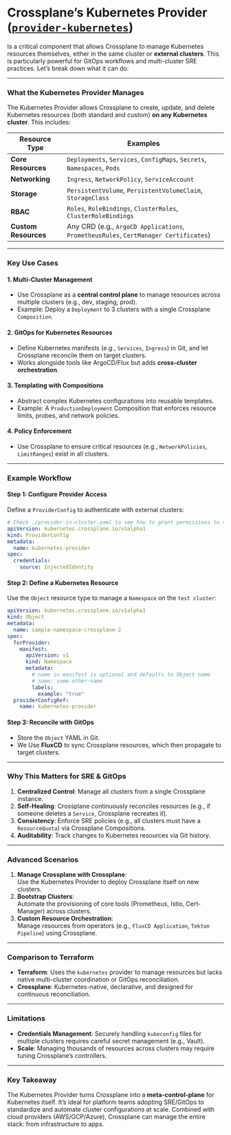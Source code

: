 # Crossplane’s **Kubernetes Provider** ([`provider-kubernetes`](https://doc.crds.dev/github.com/crossplane-contrib/provider-kubernetes)) 

Is a critical component that allows Crossplane to manage Kubernetes resources themselves, either in the same cluster or **external clusters**. This is particularly powerful for GitOps workflows and multi-cluster SRE practices. Let’s break down what it can do:

---

### **What the Kubernetes Provider Manages**
The Kubernetes Provider allows Crossplane to create, update, and delete Kubernetes resources (both standard and custom) **on any Kubernetes cluster**. This includes:

| **Resource Type**       | **Examples**                                                                 |
|--------------------------|-----------------------------------------------------------------------------|
| **Core Resources**       | `Deployments`, `Services`, `ConfigMaps`, `Secrets`, `Namespaces`, `Pods`    |
| **Networking**           | `Ingress`, `NetworkPolicy`, `ServiceAccount`                                |
| **Storage**              | `PersistentVolume`, `PersistentVolumeClaim`, `StorageClass`                 |
| **RBAC**                 | `Roles`, `RoleBindings`, `ClusterRoles`, `ClusterRoleBindings`              |
| **Custom Resources**     | Any CRD (e.g., `ArgoCD Applications`, `PrometheusRules`, `CertManager Certificates`) |

---

### **Key Use Cases**
#### 1. **Multi-Cluster Management**  
   - Use Crossplane as a **central control plane** to manage resources across multiple clusters (e.g., dev, staging, prod).  
   - Example: Deploy a `Deployment` to 3 clusters with a single Crossplane `Composition`.

#### 2. **GitOps for Kubernetes Resources**  
   - Define Kubernetes manifests (e.g., `Services`, `Ingress`) in Git, and let Crossplane reconcile them on target clusters.  
   - Works alongside tools like ArgoCD/Flux but adds **cross-cluster orchestration**.

#### 3. **Templating with Compositions**  
   - Abstract complex Kubernetes configurations into reusable templates.  
   - Example: A `ProductionDeployment` Composition that enforces resource limits, probes, and network policies.

#### 4. **Policy Enforcement**  
   - Use Crossplane to ensure critical resources (e.g., `NetworkPolicies`, `LimitRanges`) exist in all clusters.  

---

### **Example Workflow**
#### Step 1: **Configure Provider Access**  
Define a `ProviderConfig` to authenticate with external clusters:  
```yaml
# Check ./provider-in-cluster.yaml to see how to grant permissions to the Provider
apiVersion: kubernetes.crossplane.io/v1alpha1
kind: ProviderConfig
metadata:
  name: kubernetes-provider
spec:
  credentials:
    source: InjectedIdentity
```

#### Step 2: **Define a Kubernetes Resource**  
Use the `Object` resource type to manage a `Namespace` on the `test cluster`:  
```yaml
apiVersion: kubernetes.crossplane.io/v1alpha1
kind: Object
metadata:
  name: sample-namespace-crossplane-2
spec:
  forProvider:
    manifest:
      apiVersion: v1
      kind: Namespace
      metadata:
        # name in manifest is optional and defaults to Object name
        # name: some-other-name
        labels:
          example: "true"
  providerConfigRef:
    name: kubernetes-provider
```

#### Step 3: **Reconcile with GitOps**  
- Store the `Object` YAML in Git.  
- We Use **FluxCD** to sync Crossplane resources, which then propagate to target clusters.  

---

### **Why This Matters for SRE & GitOps**  
1. **Centralized Control**: Manage all clusters from a single Crossplane instance.  
2. **Self-Healing**: Crossplane continuously reconciles resources (e.g., if someone deletes a `Service`, Crossplane recreates it).  
3. **Consistency**: Enforce SRE policies (e.g., all clusters must have a `ResourceQuota`) via Crossplane Compositions.  
4. **Auditability**: Track changes to Kubernetes resources via Git history.  

---

### **Advanced Scenarios**  
1. **Manage Crossplane with Crossplane**:  
   Use the Kubernetes Provider to deploy Crossplane itself on new clusters.  
2. **Bootstrap Clusters**:  
   Automate the provisioning of core tools (Prometheus, Istio, Cert-Manager) across clusters.  
3. **Custom Resource Orchestration**:  
   Manage resources from operators (e.g., `FluxCD Application`, `Tekton Pipeline`) using Crossplane.  

---

### **Comparison to Terraform**  
- **Terraform**: Uses the `kubernetes` provider to manage resources but lacks native multi-cluster coordination or GitOps reconciliation.  
- **Crossplane**: Kubernetes-native, declarative, and designed for continuous reconciliation.  

---

### **Limitations**  
- **Credentials Management**: Securely handling `kubeconfig` files for multiple clusters requires careful secret management (e.g., Vault).  
- **Scale**: Managing thousands of resources across clusters may require tuning Crossplane’s controllers.  

---

### **Key Takeaway**  
The Kubernetes Provider turns Crossplane into a **meta-control-plane** for Kubernetes itself. It’s ideal for platform teams adopting SRE/GitOps to standardize and automate cluster configurations at scale. Combined with cloud providers (AWS/GCP/Azure), Crossplane can manage the entire stack: from infrastructure to apps.